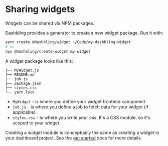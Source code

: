 # Sharing widgets

Widgets can be shared via NPM packages.

Dashbling provides a generator to create a new widget package. Run it with:

```sh
yarn create @dashbling/widget ~/Code/my-dashbling-widget
# or
npx @dashbling/create-widget my-widget
```

A widget package looks like this:

```Sh
├── MyWidget.js
├── README.md
├── job.js
├── package.json
├── styles.css
└── yarn.lock
```

* `MyWidget` - is where you define your widget frontend component.
* `job.js` - is where you define a job to fetch data for your widget (if applicable).
* `styles.css` - is where you write your css. It's a CSS module, so it's scoped to your widget.

Creating a widget module is conceptually the same as creating a widget in your dashboard project. See the [get started](./getstarted.md) docs for more details.